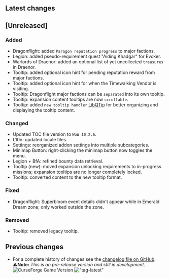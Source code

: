 ## Latest changes

[//]: <> (Rendered badges - Unfortunately most addon hosting websites do not support badges directly, but)
[//]: <> (fortunately GitHub renders them as images)

<!-- !["Latest"](https://camo.githubusercontent.com/ea5b7c2a899ef2a99cf6f7954a1ecd1e3c0d2c5d5175d2b5976f40bba072820c/68747470733a2f2f696d672e736869656c64732e696f2f62616467652f576f572d2d72657461696c2d31302e322e352d2532334631363433363f6c6f676f3d6375727365666f726765 "Latest Release") !["WoW-retail"](https://camo.githubusercontent.com/4e04f98cbe569df10be9428bcc026243ea70787566e7b55718534c4e8e45a072/68747470733a2f2f696d672e736869656c64732e696f2f62616467652f7461672d76302e32312e312d696e666f726d6174696f6e616c3f6c6f676f3d476974487562 "Supported Game Version") -->

## [Unreleased]

### Added

* Dragonflight: added `Paragon reputation progress` to major factions.
* Legion: added pseudo-requirement quest "Aiding Khadgar" for Evoker.
* Warlords of Draenor: added an optional list of yet uncollected `treasures` in Draenor.
* Tooltip: added optional icon hint for pending reputation reward from major factions.
* Tooltip: added optional icon hint for when the Timewalking Vendor is visiting.
* Tooltip: Dragonflight major factions can be `separated` into its own tooltip.
* Tooltip: expansion content tooltips are now `scrollable`.
* Tooltip: added `new tooltip handler` [LibQTip](https://www.curseforge.com/wow/addons/libqtip-1-0) for better organizing and displaying the tooltip content.

### Changed

* Updated TOC file version to `WoW 10.2.6`.
* L10n: updated locale files.
* Settings: reorganized addon settings into multiple subcategories.
* Minimap Button: right-clicking the minimap button now toggles the menu.
* Legion + BfA: refined bounty data retrieval.
* Tooltip (new): moved expansion unlocking requirements to in-progress missions; expansion tooltips are no longer completely locked.
* Tooltip: converted content to the new tooltip format.

### Fixed

* Dragonflight: Superbloom event details didn't appear while in Emerald Dream zone; only worked outside the zone.

### Removed

* Tooltip: removed legacy tooltip.
&nbsp;  

## Previous changes

* For a complete history of changes see the [changelog file on GitHub](https://github.com/erglo/mission-report-button-plus/blob/main/CHANGELOG.md "CHANGELOG.md").
&nbsp;  
⚠️**Note:** _This is an pre-release version and still in development._  
![CurseForge Game Version](https://img.shields.io/badge/WoW--retail-10.2.5-%23F16436?logo=curseforge "Game Version")
!["tag-latest"](https://img.shields.io/badge/tag-v1.0.0-informational?logo=GitHub "Pre-Release Version")

